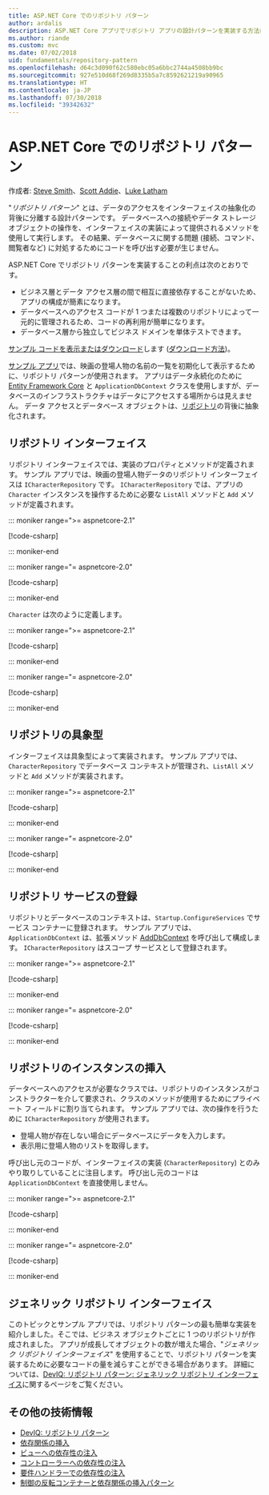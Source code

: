 ```yaml
---
title: ASP.NET Core でのリポジトリ パターン
author: ardalis
description: ASP.NET Core アプリでリポジトリ アプリの設計パターンを実装する方法について説明します。
ms.author: riande
ms.custom: mvc
ms.date: 07/02/2018
uid: fundamentals/repository-pattern
ms.openlocfilehash: d64c3d090f62c580ebc05a6bbc2744a4508bb9bc
ms.sourcegitcommit: 927e510d68f269d8335b5a7c8592621219a90965
ms.translationtype: HT
ms.contentlocale: ja-JP
ms.lasthandoff: 07/30/2018
ms.locfileid: "39342632"
---
```

# <a name="repository-pattern-with-aspnet-core"></a>ASP.NET Core でのリポジトリ パターン

作成者: [Steve Smith](https://ardalis.com/)、[Scott Addie](https://scottaddie.com)、[Luke Latham](https://github.com/guardrex)

"*リポジトリ パターン*" とは、データのアクセスをインターフェイスの抽象化の背後に分離する設計パターンです。 データベースへの接続やデータ ストレージ オブジェクトの操作を、インターフェイスの実装によって提供されるメソッドを使用して実行します。 その結果、データベースに関する問題 (接続、コマンド、閲覧者など) に対処するためにコードを呼び出す必要が生じません。

ASP.NET Core でリポジトリ パターンを実装することの利点は次のとおりです。

* ビジネス層とデータ アクセス層の間で相互に直接依存することがないため、アプリの構成が簡素になります。
* データベースへのアクセス コードが 1 つまたは複数のリポジトリによって一元的に管理されるため、コードの再利用が簡単になります。
* データベース層から独立してビジネス ドメインを単体テストできます。

[サンプル コードを表示またはダウンロード](https://github.com/aspnet/Docs/tree/master/aspnetcore/fundamentals/repository-pattern/samples)します ([ダウンロード方法](xref:tutorials/index#how-to-download-a-sample))。

[サンプル アプリ](https://github.com/aspnet/Docs/tree/master/aspnetcore/fundamentals/repository-pattern/samples)では、映画の登場人物の名前の一覧を初期化して表示するために、リポジトリ パターンが使用されます。 アプリはデータ永続化のために [Entity Framework Core](/ef/core/) と `ApplicationDbContext` クラスを使用しますが、データベースのインフラストラクチャはデータにアクセスする場所からは見えません。 データ アクセスとデータベース オブジェクトは、[リポジトリ](https://martinfowler.com/eaaCatalog/repository.html)の背後に抽象化されます。

## <a name="repository-interface"></a>リポジトリ インターフェイス

リポジトリ インターフェイスでは、実装のプロパティとメソッドが定義されます。 サンプル アプリでは、映画の登場人物データのリポジトリ インターフェイスは `ICharacterRepository` です。 `ICharacterRepository` では、アプリの `Character` インスタンスを操作するために必要な `ListAll` メソッドと `Add` メソッドが定義されます。

::: moniker range=">= aspnetcore-2.1"

[!code-csharp[](repository-pattern/samples/2.x/RepositoryPatternSample/Interfaces/ICharacterRepository.cs?name=snippet1)]

::: moniker-end

::: moniker range="= aspnetcore-2.0"

[!code-csharp[](repository-pattern/samples/1.x/RepositoryPatternSample/Interfaces/ICharacterRepository.cs?name=snippet1)]

::: moniker-end

`Character` は次のように定義します。

::: moniker range=">= aspnetcore-2.1"

[!code-csharp[](repository-pattern/samples/2.x/RepositoryPatternSample/Models/Character.cs?name=snippet1)]

::: moniker-end

::: moniker range="= aspnetcore-2.0"

[!code-csharp[](repository-pattern/samples/1.x/RepositoryPatternSample/Models/Character.cs?name=snippet1)]

::: moniker-end

## <a name="repository-concrete-type"></a>リポジトリの具象型

インターフェイスは具象型によって実装されます。 サンプル アプリでは、`CharacterRepository` でデータベース コンテキストが管理され、`ListAll` メソッドと `Add` メソッドが実装されます。

::: moniker range=">= aspnetcore-2.1"

[!code-csharp[](repository-pattern/samples/2.x/RepositoryPatternSample/Models/CharacterRepository.cs?name=snippet1)]

::: moniker-end

::: moniker range="= aspnetcore-2.0"

[!code-csharp[](repository-pattern/samples/1.x/RepositoryPatternSample/Models/CharacterRepository.cs?name=snippet1)]

::: moniker-end

## <a name="register-the-repository-service"></a>リポジトリ サービスの登録

リポジトリとデータベースのコンテキストは、`Startup.ConfigureServices` でサービス コンテナーに登録されます。 サンプル アプリでは、`ApplicationDbContext` は、拡張メソッド [AddDbContext](/dotnet/api/microsoft.extensions.dependencyinjection.entityframeworkservicecollectionextensions.adddbcontext) を呼び出して構成します。 `ICharacterRepository` はスコープ サービスとして登録されます。

::: moniker range=">= aspnetcore-2.1"

[!code-csharp[](repository-pattern/samples/2.x/RepositoryPatternSample/Startup.cs?name=snippet1&highlight=4-6,18)]

::: moniker-end

::: moniker range="= aspnetcore-2.0"

[!code-csharp[](repository-pattern/samples/1.x/RepositoryPatternSample/Startup.cs?name=snippet1&highlight=4-6,12)]

::: moniker-end

## <a name="inject-an-instance-of-the-repository"></a>リポジトリのインスタンスの挿入

データベースへのアクセスが必要なクラスでは、リポジトリのインスタンスがコンストラクターを介して要求され、クラスのメソッドが使用するためにプライベート フィールドに割り当てられます。 サンプル アプリでは、次の操作を行うために `ICharacterRepository` が使用されます。

* 登場人物が存在しない場合にデータベースにデータを入力します。
* 表示用に登場人物のリストを取得します。

呼び出し元のコードが、インターフェイスの実装 (`CharacterRepository`) とのみやり取りしていることに注目します。 呼び出し元のコードは `ApplicationDbContext` を直接使用しません。

::: moniker range=">= aspnetcore-2.1"

[!code-csharp[](repository-pattern/samples/2.x/RepositoryPatternSample/Pages/Index.cshtml.cs?name=snippet1)]

::: moniker-end

::: moniker range="= aspnetcore-2.0"

[!code-csharp[](repository-pattern/samples/1.x/RepositoryPatternSample/Controllers/HomeController.cs?name=snippet1)]

::: moniker-end

## <a name="generic-repository-interface"></a>ジェネリック リポジトリ インターフェイス

このトピックとサンプル アプリでは、リポジトリ パターンの最も簡単な実装を紹介しました。そこでは、ビジネス オブジェクトごとに 1 つのリポジトリが作成されました。 アプリが成長してオブジェクトの数が増えた場合、"*ジェネリック リポジトリ インターフェイス*" を使用することで、リポジトリ パターンを実装するために必要なコードの量を減らすことができる場合があります。 詳細については、[DevIQ: リポジトリ パターン: ジェネリック リポジトリ インターフェイス](http://deviq.com/repository-pattern/)に関するページをご覧ください。

## <a name="additional-resources"></a>その他の技術情報

* [DevIQ: リポジトリ パターン](https://deviq.com/repository-pattern/)
* [依存関係の挿入](xref:fundamentals/dependency-injection)
* [ビューへの依存性の注入](xref:mvc/views/dependency-injection)
* [コントローラーへの依存性の注入](xref:mvc/controllers/dependency-injection)
* [要件ハンドラーでの依存性の注入](xref:security/authorization/dependencyinjection)
* [制御の反転コンテナーと依存関係の挿入パターン](https://www.martinfowler.com/articles/injection.html)
